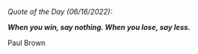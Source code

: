 *Quote of the Day (06/16/2022):*

_**When you win, say nothing. When you lose, say less.**_

Paul Brown